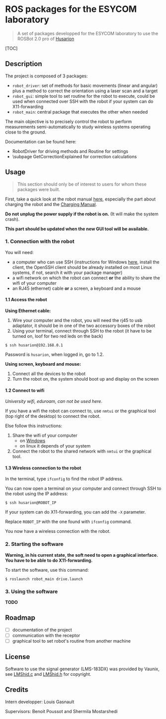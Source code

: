 # ROS packages for the ESYCOM laboratory

> A set of packages developped for the ESYCOM laboratory to use the ROSBot 2.0 pro of [Husarion](https://husarion.com/)

[TOC]

## Description

The project is composed of 3 packages:
- `robot_driver`: set of methods for basic movements (linear and angular) plus a method to correct the orientation using a laser scan and a target
- `robot_gui`: simple tool to set routine for the robot to execute, could be used when connected over SSH with the robot if your system can do X11-forwarding
- `robot_main`: central package that executes the other when needed

The main objective is to precisely control the robot to perform measurements semi-automatically to study wireless systems operating close to the ground.

Documentation can be found here:
- RobotDriver for driving methods and Routine for settings
- \subpage GetCorrectionExplained for correction calculations

## Usage

> This section should only be of interest to users for whom these packages were built.

First, take a quick look at the robot manual [here](https://husarion.com/manuals/rosbot/), especially the part about charging the robot and the [Charging Manual](https://files.husarion.com/docs2/Charging%20manual%20for%20ROSbot.pdf).

**Do not unplug the power supply if the robot is on.** (It will make the system crash).

**This part should be updated when the new GUI tool will be available.**

### 1. Connection with the robot

You will need:
- a computer who can use SSH (instructions for Windows [here](https://docs.microsoft.com/en-us/windows-server/administration/openssh/openssh_install_firstuse#install-openssh-using-windows-settings), install the client, the OpenSSH client should be already installed on most Linux systems, if not, search it with your package manager)
- a wifi network on which the robot can connect **or** the ability to share the wifi of your computer
- an RJ45 (ethernet) cable **or** a screen, a keyboard and a mouse

#### 1.1 Access the robot

**Using Ethernet cable:**

1. Wire your computer and the robot, you will need the rj45 to usb adaptator, it should be in one of the two accessory boxes of the robot
2. Using your terminal, connect through SSH to the robot (it have to be turned on, loof for two red leds on the back)

```
$ ssh husarion@192.168.0.1
```

Password is `husarion`, when logged in, go to 1.2.

**Using screen, keyboard and mouse:**

1. Connect all the devices to the robot
2. Turn the robot on, the system should boot up and display on the screen

#### 1.2 Connect to wifi

_University wifi, eduroam, can not be used here._

If you have a wifi the robot can connect to, use `nmtui` or the graphical tool (top right of the desktop) to connect the robot.

Else follow this instructions:

1. Share the wifi of your computer
    - on [Windows](https://support.microsoft.com/en-us/windows/use-your-windows-pc-as-a-mobile-hotspot-c89b0fad-72d5-41e8-f7ea-406ad9036b85)
    - on linux it depends of your system
2. Connect the robot to the shared network with `nmtui` or the graphical tool.

#### 1.3 Wireless connection to the robot

In the terminal, type `ifconfig` to find the robot IP address.

You can now open a terminal on your computer and connect through SSH to the robot using the IP address:

```
$ ssh husarion@ROBOT_IP
```

If your system can do X11-forwarding, you can add the `-X` parameter.

Replace `ROBOT_IP` with the one found with `ifconfig` command.

You now have a wireless connection with the robot.

### 2. Starting the software

**Warning, in his current state, the soft need to open a graphical interface. You have to be able to do X11-forwarding.**

To start the software, use this command:

```
$ roslaunch robot_main drive.launch
```

### 3. Using the software

**TODO**

## Roadmap

- [ ] documentation of the project
- [ ] communication with the receptor
- [ ] graphical tool to set robot's routine from another machine

## License

Software to use the signal generator (LMS-183DX) was provided by Vaunix, see [LMShid.c](robot_main/src/LMShid.c) and [LMShid.h](robot_main/include/LMShid.h) for copyright.

## Credits

Intern developper: Louis Gasnault

Supervisors: Benoit Poussot and Shermila Mostarshedi
